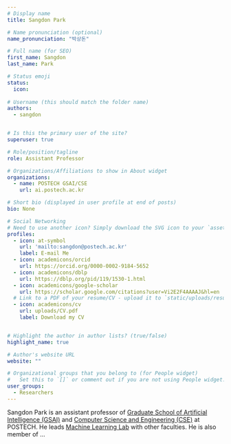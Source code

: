 ```yaml
---
# Display name
title: Sangdon Park

# Name pronunciation (optional)
name_pronunciation: "박상돈"

# Full name (for SEO)
first_name: Sangdon
last_name: Park

# Status emoji
status:
  icon: 
  
# Username (this should match the folder name)
authors:
  - sangdon


# Is this the primary user of the site?
superuser: true

# Role/position/tagline
role: Assistant Professor

# Organizations/Affiliations to show in About widget
organizations:
  - name: POSTECH GSAI/CSE
    url: ai.postech.ac.kr

# Short bio (displayed in user profile at end of posts)
bio: None

# Social Networking
# Need to use another icon? Simply download the SVG icon to your `assets/media/icons/` folder.
profiles:
  - icon: at-symbol
    url: 'mailto:sangdon@postech.ac.kr'
    label: E-mail Me
  - icon: academicons/orcid
    url: https://orcid.org/0000-0002-9184-5652
  - icon: academicons/dblp
    url: https://dblp.org/pid/119/1530-1.html
  - icon: academicons/google-scholar
    url: https://scholar.google.com/citations?user=Vi2E2F4AAAAJ&hl=en
  # Link to a PDF of your resume/CV - upload it to `static/uploads/resume.pdf`
  - icon: academicons/cv
    url: uploads/CV.pdf
    label: Download my CV


# Highlight the author in author lists? (true/false)
highlight_name: true

# Author's website URL
website: ""

# Organizational groups that you belong to (for People widget)
#   Set this to `[]` or comment out if you are not using People widget.
user_groups:
  - Researchers
---
```


Sangdon Park is an assistant professor of [Graduate School of Artificial Intelligence (GSAI)](https://ai.postech.ac.kr) and [Computer Science and Engineering (CSE)](https://cse.postech.ac.kr/) at POSTECH. 
He leads [Machine Learning Lab](http://ml.postech.ac.kr/) with other faculties. 
He is also member of 
...  
